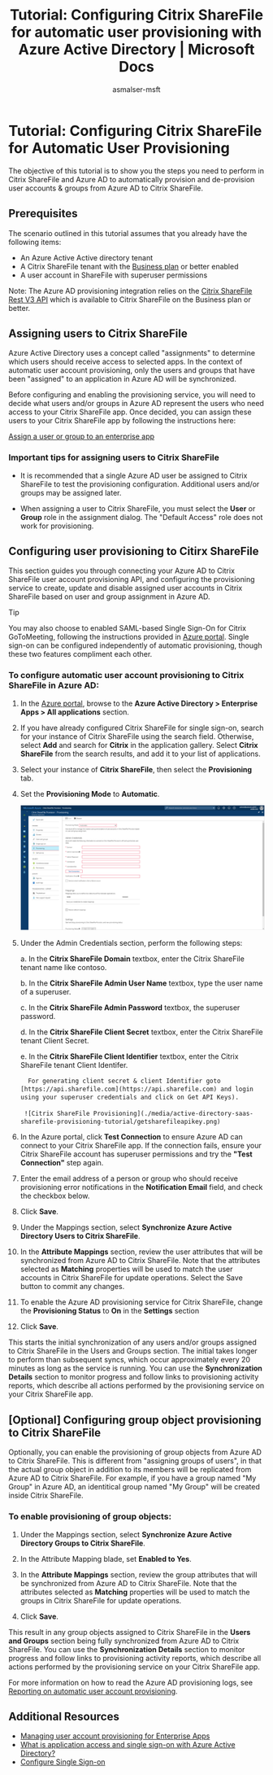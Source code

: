 ﻿---
title: 'Tutorial: Configuring Citrix ShareFile for automatic user provisioning with Azure Active Directory | Microsoft Docs'
description: Learn how to configure Azure Active Directory to automatically provision and de-provision user accounts to Citrix ShareFile.
services: active-directory
documentationcenter: ''
author: asmalser-msft
writer: asmalser-msft
manager: sakula

ms.assetid: 4fc80aba-e27e-49e5-a481-5ee3e8cd806d
ms.service: active-directory
ms.workload: identity
ms.tgt_pltfrm: na
ms.devlang: na
ms.topic: article
ms.date: 10/18/2017
ms.author: asmalser-msft
ms.reviewer: asmalser

---

# Tutorial: Configuring Citrix ShareFile for Automatic User Provisioning


The objective of this tutorial is to show you the steps you need to perform in Citrix ShareFile and Azure AD to automatically provision and de-provision user accounts & groups from Azure AD to Citrix ShareFile.

## Prerequisites

The scenario outlined in this tutorial assumes that you already have the following items:

*   An Azure Active Active directory tenant
*   A Citrix ShareFile tenant with the [Business plan](https://www.sharefile.com/pricing) or better enabled 
*   A user account in ShareFile with superuser permissions 

Note: The Azure AD provisioning integration relies on the [Citrix ShareFile Rest V3 API](https://api.sharefile.com/rest/docs/resource.aspx?name=Items) which is available to Citrix ShareFile on the Business plan or better.

## Assigning users to Citrix ShareFile

Azure Active Directory uses a concept called "assignments" to determine which users should receive access to selected apps. In the context of automatic user account provisioning, only the users and groups that have been "assigned" to an application in Azure AD will be synchronized. 

Before configuring and enabling the provisioning service, you will need to decide what users and/or groups in Azure AD represent the users who need access to your Citrix ShareFile app. Once decided, you can assign these users to your Citrix ShareFile app by following the instructions here:

[Assign a user or group to an enterprise app](active-directory-coreapps-assign-user-azure-portal.md)

### Important tips for assigning users to Citrix ShareFile

*	It is recommended that a single Azure AD user be assigned to Citrix ShareFile to test the provisioning configuration. Additional users and/or groups may be assigned later.

*	When assigning a user to Citrix ShareFile, you must select the **User** or **Group** role in the assignment dialog. The "Default Access" role does not work for provisioning.


## Configuring user provisioning to Citirx ShareFile 

This section guides you through connecting your Azure AD to Citrix ShareFile user account provisioning API, and configuring the provisioning service to create, update and disable assigned user accounts in Citrix ShareFile based on user and group assignment in Azure AD.

> [!TIP]
> You may also choose to enabled SAML-based Single Sign-On for Citrix GoToMeeting, following the instructions provided in [Azure portal](https://portal.azure.com). Single sign-on can be configured independently of automatic provisioning, though these two features compliment each other.

### To configure automatic user account provisioning to Citrix ShareFile in Azure AD:


1)	In the [Azure portal](https://portal.azure.com), browse to the **Azure Active Directory > Enterprise Apps > All applications**  section.

2) If you have already configured Citrix ShareFile for single sign-on, search for your instance of Citrix ShareFile using the search field. Otherwise, select **Add** and search for **Citrix** in the application gallery. Select **Citrix ShareFile** from the search results, and add it to your list of applications.

3)	Select your instance of **Citrix ShareFile**, then select the **Provisioning** tab.

4)	Set the **Provisioning Mode** to **Automatic**.

    ![Citrix ShareFile Provisioning](./media/active-directory-saas-sharefile-provisioning-tutorial/sharefileazureprovisioning.png)
    
5. Under the Admin Credentials section, perform the following steps:
   
    a. In the **Citrix ShareFile Domain** textbox, enter the Citrix ShareFile tenant name like contoso.

    b. In the **Citrix ShareFile Admin User Name** textbox, type the user name of a superuser.

    c. In the **Citrix ShareFile Admin Password** textbox, the superuser password.
    
    d. In the **Citrix ShareFile Client Secret** textbox, enter the Citrix ShareFile tenant Client Secret.
    
    e. In the **Citrix ShareFile Client Identifier** textbox, enter the Citrix ShareFile tenant Client Identifer.
    
         For generating client secret & client Identifier goto [https://api.sharefile.com](https://api.sharefile.com) and login using your superuser credentials and click on Get API Keys).
         
        ![Citrix ShareFile Provisioning](./media/active-directory-saas-sharefile-provisioning-tutorial/getsharefileapikey.png)
	
6) In the Azure portal, click **Test Connection** to ensure Azure AD can connect to your Citrix ShareFile app. If the connection fails, ensure your Citrix ShareFile account has superuser permissions and try the **"Test Connection"** step again.

7) Enter the email address of a person or group who should receive provisioning error notifications in the **Notification Email** field, and check the checkbox below.

8) Click **Save**. 

9) Under the Mappings section, select **Synchronize Azure Active Directory Users to Citrix ShareFile**.

10) In the **Attribute Mappings** section, review the user attributes that will be synchronized from Azure AD to Citrix ShareFile. Note that the attributes selected as **Matching** properties will be used to match the user accounts in Citrix ShareFile for update operations. Select the Save button to commit any changes.

11) To enable the Azure AD provisioning service for Citrix ShareFile, change the **Provisioning Status** to **On** in the **Settings** section

12) Click **Save**. 

This starts the initial synchronization of any users and/or groups assigned to Citrix ShareFile in the Users and Groups section. The initial takes longer to perform than subsequent syncs, which occur approximately every 20 minutes as long as the service is running. You can use the **Synchronization Details** section to monitor progress and follow links to provisioning activity reports, which describe all actions performed by the provisioning service on your Citrix ShareFile app.

## [Optional] Configuring group object provisioning to Citrix ShareFile 

Optionally, you can enable the provisioning of group objects from Azure AD to Citrix ShareFile. This is different from "assigning groups of users", in that the actual group object in addition to its members will be replicated from Azure AD to Citrix ShareFile. For example, if you have a group named "My Group" in Azure AD, an identitical group named "My Group" will be created inside Citrix ShareFile.

### To enable provisioning of group objects:

1) Under the Mappings section, select **Synchronize Azure Active Directory Groups to Citrix ShareFile**.

2) In the Attribute Mapping blade, set **Enabled to Yes**.

3) In the **Attribute Mappings** section, review the group attributes that will be synchronized from Azure AD to Citrix ShareFile. Note that the attributes selected as **Matching** properties will be used to match the groups in Citrix ShareFile for update operations. 

4) Click **Save**.

This result in any group objects assigned to Citrix ShareFile in the **Users and Groups** section being fully synchronized from Azure AD to Citrix ShareFile. You can use the **Synchronization Details** section to monitor progress and follow links to provisioning activity reports, which describe all actions performed by the provisioning service on your Citrix ShareFile app.

For more information on how to read the Azure AD provisioning logs, see [Reporting on automatic user account provisioning](https://docs.microsoft.com/en-us/azure/active-directory/active-directory-saas-provisioning-reporting).

## Additional Resources

* [Managing user account provisioning for Enterprise Apps](active-directory-enterprise-apps-manage-provisioning.md)
* [What is application access and single sign-on with Azure Active Directory?](active-directory-appssoaccess-whatis.md)
* [Configure Single Sign-on](active-directory-saas-sharefile-tutorial.md)